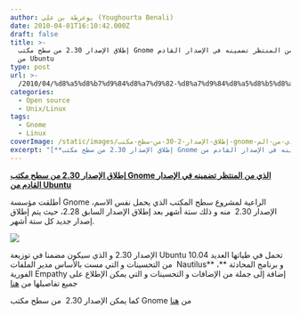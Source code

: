 ```yaml
---
author: يوغرطة بن علي (Youghourta Benali)
date: 2010-04-01T16:10:42.000Z
draft: false
title: >-
  إطلاق الإصدار 2.30 من سطح مكتب Gnome الذي من المنتظر تضمينه في الإصدار القادم
  من Ubuntu
type: post
url: >-
  /2010/04/%d8%a5%d8%b7%d9%84%d8%a7%d9%82-%d8%a7%d9%84%d8%a5%d8%b5%d8%af%d8%a7%d8%b1-2-30-%d9%85%d9%86-%d8%b3%d8%b7%d8%ad-%d9%85%d9%83%d8%aa%d8%a8-gnome-%d8%a7%d9%84%d8%b0%d9%8a-%d9%85%d9%86-%d8%a7%d9%84%d9%85/
categories:
  - Open source
  - Unix/Linux
tags:
  - Gnome
  - Linux
coverImage: /static/images/إطلاق-الإصدار-2-30-من-سطح-مكتب-gnome-الذي-من-الم/gnome-logo.png
excerpt: "[**إطلاق الإصدار 2.30 من سطح مكتب Gnome الذي من المنتظر تضمينه في الإصدار القادم من Ubuntu**](https://www.it-scoop.com/2010/04/%d8%a5%d8%b7%d9%84%d8%a7%d9%82-%d8%a7%d9%84%d8%a5%d8%b5%d8%af%d8%a7%d8%b1-2-30-%d9%85%d9%86-%d8%b3%d8%b7%d8%ad-%d9%85%d9%83%d8%aa%d8%a8-gnome-%d8%a7%d9%84%d8%b0%d9%8a-%d9%85%d9%86-%d8%a7%d9%84%d9%85/https://www.it-scoop.com/2010/04/%d8%a5%d8%b7%d9%84%d8%a7%d9%82-%d8%a7%d9%84%d8%a5%d8%b5%d8%af%d8%a7%d8%b1-2-30-%d9%85%d9%86-%d8%b3%d8%b7%d8%ad-%d9%85%d9%83%d8%aa%d8%a8-gnome-%d8%a7%d9%84%d8%b0%d9%8a-%d9%85%d9%86-%d8%a7%d9%84%d9%85/)\n\nأطلقت مؤسسة Gnome الراعية لمشروع سطح المكتب الذي يحمل نفس الاسم، الإصدار 2.30 \_منه و ذلك ستة أشهر بعد إطلاق الإصدار السابق 2.28، حيث يتم"
---
```

[**إطلاق الإصدار 2.30 من سطح مكتب Gnome الذي من المنتظر تضمينه في الإصدار القادم من Ubuntu**](https://www.it-scoop.com/2010/04/%d8%a5%d8%b7%d9%84%d8%a7%d9%82-%d8%a7%d9%84%d8%a5%d8%b5%d8%af%d8%a7%d8%b1-2-30-%d9%85%d9%86-%d8%b3%d8%b7%d8%ad-%d9%85%d9%83%d8%aa%d8%a8-gnome-%d8%a7%d9%84%d8%b0%d9%8a-%d9%85%d9%86-%d8%a7%d9%84%d9%85/https://www.it-scoop.com/2010/04/%d8%a5%d8%b7%d9%84%d8%a7%d9%82-%d8%a7%d9%84%d8%a5%d8%b5%d8%af%d8%a7%d8%b1-2-30-%d9%85%d9%86-%d8%b3%d8%b7%d8%ad-%d9%85%d9%83%d8%aa%d8%a8-gnome-%d8%a7%d9%84%d8%b0%d9%8a-%d9%85%d9%86-%d8%a7%d9%84%d9%85/)

أطلقت مؤسسة Gnome الراعية لمشروع سطح المكتب الذي يحمل نفس الاسم، الإصدار 2.30  منه و ذلك ستة أشهر بعد إطلاق الإصدار السابق 2.28، حيث يتم إطلاق إصدار جديد كل ستة أشهر.

![](/static/images/إطلاق-الإصدار-2-30-من-سطح-مكتب-gnome-الذي-من-الم/gnome-logo.png)

الإصدار 2.30 و الذي سيكون مضمنا في توزيعة Ubuntu 10.04 تحمل في طياتها العديد من التحسينات و التي مست بالأساس مدير الملفات  Nautilus\*\* ،\*\* و برنامج المحادثة الفورية Empathy إضافة إلى جملة من الإضافات و التحسينات و التي يمكن الإطلاع على جميع تفاصيلها من [هنا](http://library.gnome.org/misc/release-notes/2.30/index.html)

كما يمكن الإصدار 2.30  من سطح مكتب Gnome من [هنا](http://www.gnome.org/start/stable/)
